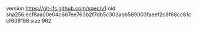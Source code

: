 version https://git-lfs.github.com/spec/v1
oid sha256:ecf8aa00e04c667ee763b2f7db5c303abb589003faeef2c8f68cc81ccf609198
size 962
